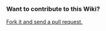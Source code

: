 ### Want to contribute to this Wiki?

[Fork it and send a pull request.](https://github.com/TheAssemblyArmada/Thyme-wiki.git)